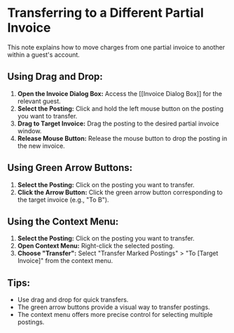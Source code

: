 # Transferring to a Different Partial Invoice

This note explains how to move charges from one partial invoice to another within a guest's account.

## Using Drag and Drop:

1. **Open the Invoice Dialog Box:** Access the [[Invoice Dialog Box]] for the relevant guest.
2. **Select the Posting:** Click and hold the left mouse button on the posting you want to transfer.
3. **Drag to Target Invoice:** Drag the posting to the desired partial invoice window.
4. **Release Mouse Button:**  Release the mouse button to drop the posting in the new invoice.

## Using Green Arrow Buttons:

1. **Select the Posting:** Click on the posting you want to transfer.
2. **Click the Arrow Button:** Click the green arrow button corresponding to the target invoice (e.g., "To B").

## Using the Context Menu:

1. **Select the Posting:** Click on the posting you want to transfer.
2. **Open Context Menu:** Right-click the selected posting.
3. **Choose "Transfer":** Select "Transfer Marked Postings" > "To [Target Invoice]" from the context menu. 

## Tips:

* Use drag and drop for quick transfers.
* The green arrow buttons provide a visual way to transfer postings.
* The context menu offers more precise control for selecting multiple postings.